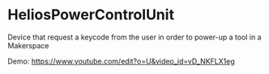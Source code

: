 # HeliosPowerControlUnit
Device that request a keycode from the user in order to power-up a tool in a Makerspace

Demo: https://www.youtube.com/edit?o=U&video_id=vD_NKFLX1eg
